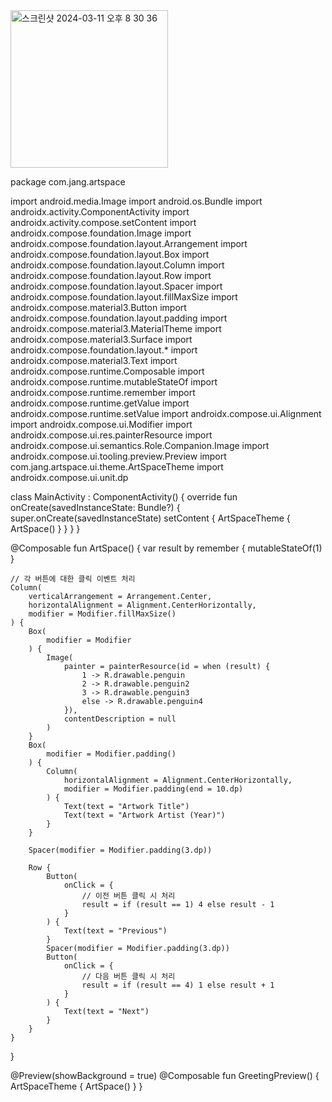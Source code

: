 
<img width="252" alt="스크린샷 2024-03-11 오후 8 30 36" src="https://github.com/giyoungjang/kotlin-study/assets/126555597/c68c1e8c-cb70-403a-b3f3-82ba78488393">

package com.jang.artspace

import android.media.Image
import android.os.Bundle
import androidx.activity.ComponentActivity
import androidx.activity.compose.setContent
import androidx.compose.foundation.Image
import androidx.compose.foundation.layout.Arrangement
import androidx.compose.foundation.layout.Box
import androidx.compose.foundation.layout.Column
import androidx.compose.foundation.layout.Row
import androidx.compose.foundation.layout.Spacer
import androidx.compose.foundation.layout.fillMaxSize
import androidx.compose.material3.Button
import androidx.compose.foundation.layout.padding
import androidx.compose.material3.MaterialTheme
import androidx.compose.material3.Surface
import androidx.compose.foundation.layout.*
import androidx.compose.material3.Text
import androidx.compose.runtime.Composable
import androidx.compose.runtime.mutableStateOf
import androidx.compose.runtime.remember
import androidx.compose.runtime.getValue
import androidx.compose.runtime.setValue
import androidx.compose.ui.Alignment
import androidx.compose.ui.Modifier
import androidx.compose.ui.res.painterResource
import androidx.compose.ui.semantics.Role.Companion.Image
import androidx.compose.ui.tooling.preview.Preview
import com.jang.artspace.ui.theme.ArtSpaceTheme
import androidx.compose.ui.unit.dp

class MainActivity : ComponentActivity() {
    override fun onCreate(savedInstanceState: Bundle?) {
        super.onCreate(savedInstanceState)
        setContent {
            ArtSpaceTheme {
                ArtSpace()
            }
        }
    }
}

@Composable
fun ArtSpace() {
    var result by remember { mutableStateOf(1) }

    // 각 버튼에 대한 클릭 이벤트 처리
    Column(
        verticalArrangement = Arrangement.Center,
        horizontalAlignment = Alignment.CenterHorizontally,
        modifier = Modifier.fillMaxSize()
    ) {
        Box(
            modifier = Modifier
        ) {
            Image(
                painter = painterResource(id = when (result) {
                    1 -> R.drawable.penguin
                    2 -> R.drawable.penguin2
                    3 -> R.drawable.penguin3
                    else -> R.drawable.penguin4
                }),
                contentDescription = null
            )
        }
        Box(
            modifier = Modifier.padding()
        ) {
            Column(
                horizontalAlignment = Alignment.CenterHorizontally,
                modifier = Modifier.padding(end = 10.dp)
            ) {
                Text(text = "Artwork Title")
                Text(text = "Artwork Artist (Year)")
            }
        }

        Spacer(modifier = Modifier.padding(3.dp))

        Row {
            Button(
                onClick = {
                    // 이전 버튼 클릭 시 처리
                    result = if (result == 1) 4 else result - 1
                }
            ) {
                Text(text = "Previous")
            }
            Spacer(modifier = Modifier.padding(3.dp))
            Button(
                onClick = {
                    // 다음 버튼 클릭 시 처리
                    result = if (result == 4) 1 else result + 1
                }
            ) {
                Text(text = "Next")
            }
        }
    }
}


@Preview(showBackground = true)
@Composable
fun GreetingPreview() {
    ArtSpaceTheme {
        ArtSpace()
    }
}
